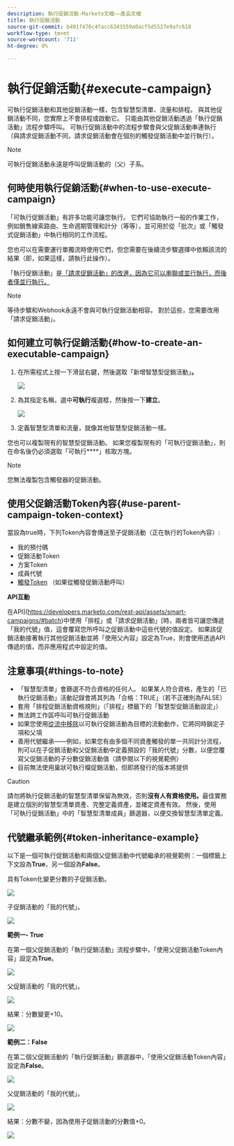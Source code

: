 ```yaml
---
description: 執行促銷活動-Marketo文檔——產品文檔
title: 執行促銷活動
source-git-commit: b491f476c4facc6343559a0acf5d5527e9afc618
workflow-type: tm+mt
source-wordcount: '711'
ht-degree: 0%

---
```


# 執行促銷活動{#execute-campaign}

可執行促銷活動和其他促銷活動一樣，包含智慧型清單、流量和排程。 與其他促銷活動不同，您實際上不會排程或啟動它。 只能由其他促銷活動透過「執行促銷活動」流程步驟呼叫。 可執行促銷活動中的流程步驟會與父促銷活動串連執行（與請求促銷活動不同，請求促銷活動會在個別的觸發促銷活動中並行執行）。

>[!NOTE]
>
>可執行促銷活動永遠是呼叫促銷活動的（父）子系。

## 何時使用執行促銷活動{#when-to-use-execute-campaign}

「可執行促銷活動」有許多功能可讓您執行。 它們可協助執行一般的作業工作，例如銷售線索路由、生命週期管理和計分（等等），並可用於從「批次」或「觸發式促銷活動」中執行相同的工作流程。

您也可以在需要運行單獨流時使用它們，但您需要在後續流步驟選擇中依賴該流的結果（即，如果這樣，請執行此操作）。

「執行促銷活動」是[「請求促銷活動」的改進，因為它可以串聯或並行執行，而後者僅並行執行。](/help/marketo/product-docs/core-marketo-concepts/smart-campaigns/flow-actions/request-campaign.md)

>[!NOTE]
>
>等待步驟和Webhook永遠不會與可執行促銷活動相容。 對於這些，您需要改用「請求促銷活動」。

## 如何建立可執行促銷活動{#how-to-create-an-executable-campaign}

1. 在所需程式上按一下滑鼠右鍵，然後選取「新增智慧型促銷活動」**。**

   ![](assets/execute-campaign-1.png)

1. 為其指定名稱，選中&#x200B;**可執行**&#x200B;複選框，然後按一下&#x200B;**建立**。

   ![](assets/execute-campaign-2.png)

1. 定義智慧型清單和流量，就像其他智慧型促銷活動一樣。

您也可以複製現有的智慧型促銷活動。 如果您複製現有的「可執行促銷活動」，則在命名後仍必須選取「可執行&#x200B;****」核取方塊。

>[!NOTE]
>
>您無法複製包含觸發器的促銷活動。

## 使用父促銷活動Token內容{#use-parent-campaign-token-context}

當設為true時，下列Token內容會傳送至子促銷活動（正在執行的Token內容）:

* 我的預付碼
* 促銷活動Token
* 方案Token
* 成員代號
* [觸發Token](/help/marketo/product-docs/marketo-sales-insight/msi-for-salesforce/features/tabs-in-the-msi-panel/interesting-moments/trigger-tokens-for-interesting-moments.md) （如果從觸發促銷活動呼叫）

**API互動**

在API](https://developers.marketo.com/rest-api/assets/smart-campaigns/#batch)中使用「排程」或「請求促銷活動」[時，兩者皆可讓您傳遞「我的代號」值，這會覆寫您所呼叫之促銷活動中這些代號的值設定。 如果該促銷活動接著執行其他促銷活動並將「使用父內容」設定為True，則會使用透過API傳遞的值，而非應用程式中設定的值。

## 注意事項{#things-to-note}

* 「智慧型清單」會篩選不符合資格的任何人。 如果某人符合資格，產生的「已執行促銷活動」活動記錄會將其列為「合格：TRUE」（若不正確則為FALSE）
* 套用「排程促銷活動資格規則」（「排程」標籤下的「智慧型促銷活動設定」）
* 無法跨工作區呼叫可執行促銷活動
* 如果您使用[從流中移除](/help/marketo/product-docs/core-marketo-concepts/smart-campaigns/flow-actions/remove-from-flow.md)以可執行促銷活動為目標的流動動作，它將同時鎖定子項和父項
* 善用代號繼承——例如，如果您有由多個不同資產觸發的單一共同計分流程，則可以在子促銷活動和父促銷活動中定義預設的「我的代號」分數，以便您覆寫父促銷活動的子分數促銷活動值（請參閱以下的視覺範例）
* 目前無法使用巢狀可執行檔促銷活動，但即將發行的版本將提供

>[!CAUTION]
>
>請勿將執行促銷活動的智慧型清單保留為無效，否則&#x200B;**沒有人有資格使用。**&#x200B;最佳實務是建立個別的智慧型清單資產、完整定義資產，並確定資產有效。 然後，使用「可執行促銷活動」中的「智慧型清單成員」篩選器，以便交換智慧型清單定義。

## 代號繼承範例{#token-inheritance-example}

以下是一個可執行促銷活動和兩個父促銷活動中代號繼承的視覺範例：一個標籤上下文設為&#x200B;**True**，另一個設為&#x200B;**False**。

具有Token化變更分數的子促銷活動。

![](assets/execute-campaign-3.png)

子促銷活動的「我的代號」。

![](assets/execute-campaign-4.png)

**範例一- True**

在第一個父促銷活動的「執行促銷活動」流程步驟中，「使用父促銷活動Token內容」設定為&#x200B;**True**。

![](assets/execute-campaign-5.png)

父促銷活動的「我的代號」。

![](assets/execute-campaign-6.png)

結果：分數變更+10。

![](assets/execute-campaign-7.png)

**範例二：False**

在第二個父促銷活動的「執行促銷活動」篩選器中，「使用父促銷活動Token內容」設定為&#x200B;**False**。

![](assets/execute-campaign-8.png)

父促銷活動的「我的代號」。

![](assets/execute-campaign-9.png)

結果：分數不變，因為使用子促銷活動的分數值+0。

![](assets/execute-campaign-10.png)
